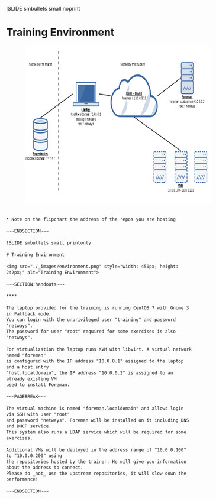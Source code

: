 !SLIDE smbullets small noprint

# Training Environment

<div style="text-align: center"><img src="./_images/environment.png" style="float: center; margin-left: 50px; width: 794px; height: 428px;" alt="Training Environment"></div>

~~~SECTION:notes~~~

* Note on the flipchart the address of the repos you are hosting

~~~ENDSECTION~~~

!SLIDE smbullets small printonly

# Training Environment

<img src="./_images/environment.png" style="width: 450px; height: 242px;" alt="Training Environment">

~~~SECTION:handouts~~~

****

The laptop provided for the training is running CentOS 7 with Gnome 3 in Fallback mode.
You can login with the unprivileged user "training" and password "netways". 
The password for user "root" required for some exercises is also "netways".

For virtualization the laptop runs KVM with libvirt. A virtual network named "foreman"
is configured with the IP address "10.0.0.1" assigned to the laptop and a host entry 
"host.localdomain", the IP address "10.0.0.2" is assigned to an already existing VM
used to install Foreman.

~~~PAGEBREAK~~~

The virtual machine is named "foreman.localdomain" and allows login via SSH with user "root"
and password "netways". Foreman will be installed on it including DNS and DHCP service. 
This system also runs a LDAP service which will be required for some exercises.

Additional VMs will be deployed in the address range of "10.0.0.100" to "10.0.0.200" using
the repositories hosted by the trainer. He will give you information about the address to connect.
Please do _not_ use the upstream repositories, it will slow down the performance!

~~~ENDSECTION~~~

